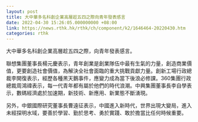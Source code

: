 ```yaml
---
layout: post
title: 大中華多名科創企業高層趁五四之際向青年發表感言
date: 2022-04-30 15:26:05.000000000 +08:00
link: https://news.rthk.hk/rthk/ch/component/k2/1646464-20220430.htm
categories: rthk
---
```


大中華多名科創企業高層趁五四之際，向青年發表感言。

聯想集團董事長楊元慶表示，青年創業是創業隊伍中最有生氣的力量，創造商業價值，更要創造社會價值，為解決全社會面臨的重大挑戰貢獻力量。創新工場行政總裁李開復表示，經歷各種黑天鵝事件，應變力成為當下後浪必修課。360集團行政總裁周鴻禕表示，每一代青年都有屬於他們的時代浪潮。中興集團董事長李自學表示，數碼經濟處於加速期，新技術、新應用、新業態不斷湧現。

另外，中銀國際研究董事長曹遠征表示，中國進入新時代，世界出現大變局，進入未經探明水域，要善於學習、勤於思考、勇於實踐、敢於擔當比任何時候重要。
